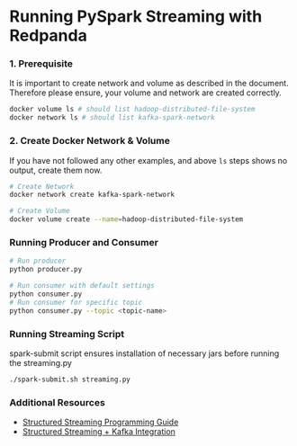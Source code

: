 
# Running PySpark Streaming with Redpanda

### 1. Prerequisite

It is important to create network and volume as described in the document. Therefore please ensure, your volume and network are created correctly.

```bash
docker volume ls # should list hadoop-distributed-file-system
docker network ls # should list kafka-spark-network 
```

### 2. Create Docker Network & Volume

If you have not followed any other examples, and above `ls` steps shows no output, create them now.

```bash
# Create Network
docker network create kafka-spark-network

# Create Volume
docker volume create --name=hadoop-distributed-file-system
```

### Running Producer and Consumer
```bash
# Run producer
python producer.py

# Run consumer with default settings
python consumer.py
# Run consumer for specific topic
python consumer.py --topic <topic-name>
```

### Running Streaming Script

spark-submit script ensures installation of necessary jars before running the streaming.py

```bash
./spark-submit.sh streaming.py 
```

### Additional Resources
- [Structured Streaming Programming Guide](https://spark.apache.org/docs/latest/structured-streaming-programming-guide.html#structured-streaming-programming-guide)
- [Structured Streaming + Kafka Integration](https://spark.apache.org/docs/latest/structured-streaming-kafka-integration.html#structured-streaming-kafka-integration-guide-kafka-broker-versio)
